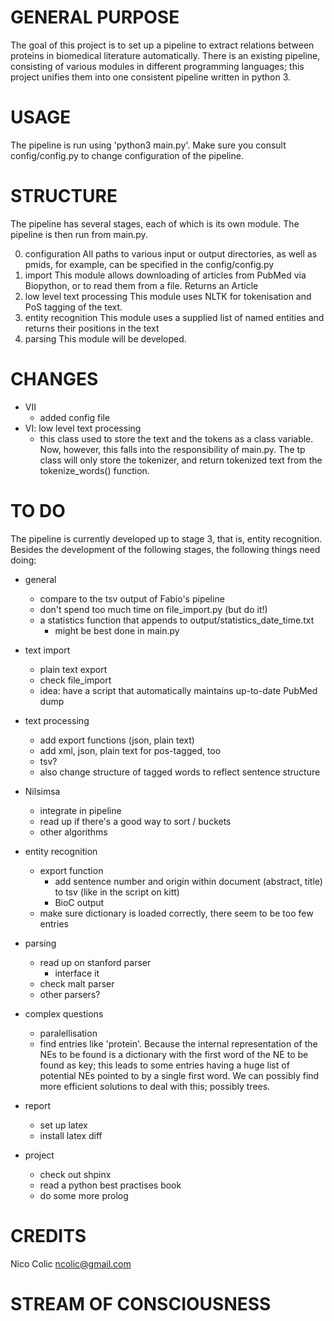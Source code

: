 GENERAL PURPOSE
===============
The goal of this project is to set up a pipeline to extract relations between proteins in biomedical literature automatically. There is an existing pipeline, consisting of various modules in different programming languages; this project unifies them into one consistent pipeline written in python 3.

USAGE
=====
The pipeline is run using 'python3 main.py'. Make sure you consult config/config.py to change configuration of the pipeline.


STRUCTURE
=========
The pipeline has several stages, each of which is its own module. The pipeline is then run from main.py.

0. configuration
	All paths to various input or output directories, as well as pmids, for example, can be specified in the config/config.py
1. import
	This module allows downloading of articles from PubMed via Biopython, or to read them from a file. Returns an Article
2. low level text processing
	This module uses NLTK for tokenisation and PoS tagging of the text.
3. entity recognition
	This module uses a supplied list of named entities and returns their positions in the text
4. parsing
	This module will be developed.

CHANGES
=======
* VII
	* added config file
* VI: low level text processing
	* this class used to store the text and the tokens as a class variable. Now, however, this falls into the responsibility of main.py. The tp class will only store the tokenizer, and return tokenized text from the tokenize_words() function.


TO DO
=====
The pipeline is currently developed up to stage 3, that is, entity recognition. Besides the development of the following stages, the following things need doing:

* general
	* compare to the tsv output of Fabio's pipeline
	* don't spend too much time on file_import.py (but do it!)
	* a statistics function that appends to output/statistics_date_time.txt
		* might be best done in main.py

* text import
	* plain text export
	* check file_import
	* idea: have a script that automatically maintains up-to-date PubMed dump
	
* text processing
	* add export functions (json, plain text)
	* add xml, json, plain text for pos-tagged, too
	* tsv?
	* also change structure of tagged words to reflect sentence structure
	
* Nilsimsa
	* integrate in pipeline
	* read up if there's a good way to sort / buckets
	* other algorithms
	
* entity recognition
	* export function
		* add sentence number and origin within document (abstract, title) to tsv (like in the script on kitt)
		* BioC output
	* make sure dictionary is loaded correctly, there seem to be too few entries
	
* parsing
	* read up on stanford parser
		* interface it
	* check malt parser
	* other parsers?
	
* complex questions
	* paralellisation
	* find entries like 'protein'. Because the internal representation of the NEs to be found is a dictionary with the first word of the NE to be found as key; this leads to some entries having a huge list of potential NEs pointed to by a single first word. We can possibly find more efficient solutions to deal with this; possibly trees.

* report
	* set up latex
	* install latex diff
	
* project
	* check out shpinx
	* read a python best practises book
	* do some more prolog


CREDITS
=======
Nico Colic
ncolic@gmail.com

STREAM OF CONSCIOUSNESS
=======================
